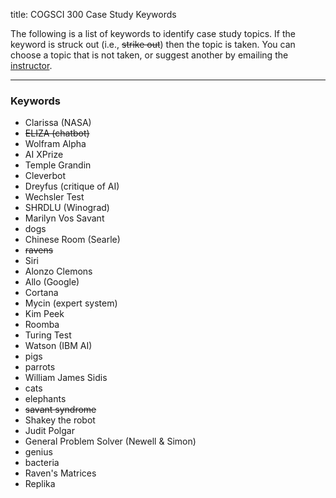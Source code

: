 title: COGSCI 300 Case Study Keywords

The following is a list of keywords to identify case study topics.  If the keyword is struck out (i.e., <s>strike out</s>) then the topic is taken.  You can choose a topic that is not taken, or suggest another by emailing the [instructor](cogsci300@gmail.com).

 * * *

### Keywords

 - Clarissa (NASA)
 - <s>ELIZA (chatbot)</s>
 - Wolfram Alpha
 - AI XPrize
 - Temple Grandin
 - Cleverbot
 - Dreyfus (critique of AI)
 - Wechsler Test
 - SHRDLU (Winograd)
 - Marilyn Vos Savant
 - dogs
 - Chinese Room (Searle)
 - <s>ravens</s>
 - Siri
 - Alonzo Clemons
 - Allo (Google)
 - Cortana
 - Mycin (expert system)
 - Kim Peek
 - Roomba
 - Turing Test
 - Watson (IBM AI)
 - pigs
 - parrots
 - William James Sidis
 - cats
 - elephants
 - <s>savant syndrome</s>
 - Shakey the robot
 - Judit Polgar
 - General Problem Solver (Newell & Simon)
 - genius
 - bacteria
 - Raven's Matrices
 - Replika




